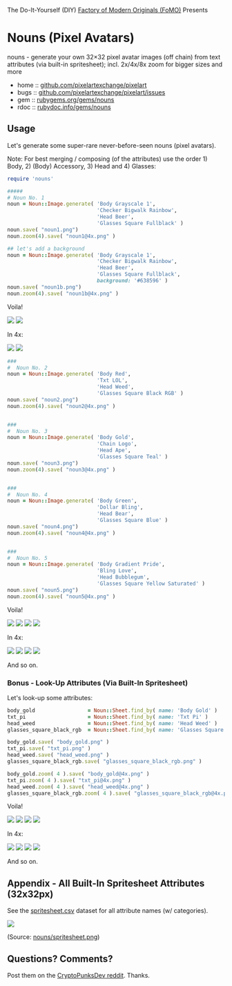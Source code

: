 The Do-It-Yourself (DIY) [Factory of Modern Originals (FoMO)](https://github.com/pixelartexchange/originals) Presents

# Nouns (Pixel Avatars)

nouns - generate your own 32×32 pixel avatar images (off chain) from text attributes (via built-in spritesheet); incl. 2x/4x/8x zoom for bigger sizes and more



* home  :: [github.com/pixelartexchange/pixelart](https://github.com/pixelartexchange/pixelart)
* bugs  :: [github.com/pixelartexchange/pixelart/issues](https://github.com/pixelartexchange/pixelart/issues)
* gem   :: [rubygems.org/gems/nouns](https://rubygems.org/gems/nouns)
* rdoc  :: [rubydoc.info/gems/nouns](http://rubydoc.info/gems/nouns)




##  Usage

Let's generate some super-rare never-before-seen
nouns (pixel avatars).

Note:  For best merging / composing (of the attributes)
use the order 1) Body, 2) (Body) Accessory, 3) Head and 4) Glasses:

```ruby
require 'nouns'

#####
# Noun No. 1
noun = Noun::Image.generate( 'Body Grayscale 1',
                             'Checker Bigwalk Rainbow',
                             'Head Beer',
                             'Glasses Square Fullblack' )
noun.save( "noun1.png")
noun.zoom(4).save( "noun1@4x.png" )

## let's add a background
noun = Noun::Image.generate( 'Body Grayscale 1',
                             'Checker Bigwalk Rainbow',
                             'Head Beer',
                             'Glasses Square Fullblack',
                             background: '#638596' )
noun.save( "noun1b.png")
noun.zoom(4).save( "noun1b@4x.png" )
```

Voila!

![](https://github.com/pixelartexchange/pixelart/raw/master/nouns/i/noun1.png)
![](https://github.com/pixelartexchange/pixelart/raw/master/nouns/i/noun1b.png)

In 4x:

![](https://github.com/pixelartexchange/pixelart/raw/master/nouns/i/noun1@4x.png)
![](https://github.com/pixelartexchange/pixelart/raw/master/nouns/i/noun1b@4x.png)



```ruby
###
#  Noun No. 2
noun = Noun::Image.generate( 'Body Red',
                             'Txt LOL',
                             'Head Weed',
                             'Glasses Square Black RGB' )
noun.save( "noun2.png")
noun.zoom(4).save( "noun2@4x.png" )


###
#  Noun No. 3
noun = Noun::Image.generate( 'Body Gold',
                             'Chain Logo',
                             'Head Ape',
                             'Glasses Square Teal' )
noun.save( "noun3.png")
noun.zoom(4).save( "noun3@4x.png" )


###
#  Noun No. 4
noun = Noun::Image.generate( 'Body Green',
                             'Dollar Bling',
                             'Head Bear',
                             'Glasses Square Blue' )
noun.save( "noun4.png")
noun.zoom(4).save( "noun4@4x.png" )


###
#  Noun No. 5
noun = Noun::Image.generate( 'Body Gradient Pride',
                             'Bling Love',
                             'Head Bubblegum',
                             'Glasses Square Yellow Saturated' )
noun.save( "noun5.png")
noun.zoom(4).save( "noun5@4x.png" )
```

Voila!

![](https://github.com/pixelartexchange/pixelart/raw/master/nouns/i/noun2.png)
![](https://github.com/pixelartexchange/pixelart/raw/master/nouns/i/noun3.png)
![](https://github.com/pixelartexchange/pixelart/raw/master/nouns/i/noun4.png)
![](https://github.com/pixelartexchange/pixelart/raw/master/nouns/i/noun5.png)

In 4x:

![](https://github.com/pixelartexchange/pixelart/raw/master/nouns/i/noun2@4x.png)
![](https://github.com/pixelartexchange/pixelart/raw/master/nouns/i/noun3@4x.png)
![](https://github.com/pixelartexchange/pixelart/raw/master/nouns/i/noun4@4x.png)
![](https://github.com/pixelartexchange/pixelart/raw/master/nouns/i/noun5@4x.png)


And so on.

### Bonus - Look-Up Attributes (Via Built-In  Spritesheet)


Let's look-up some attributes:

```ruby
body_gold                 = Noun::Sheet.find_by( name: 'Body Gold' )
txt_pi                    = Noun::Sheet.find_by( name: 'Txt Pi' )
head_weed                 = Noun::Sheet.find_by( name: 'Head Weed' )
glasses_square_black_rgb  = Noun::Sheet.find_by( name: 'Glasses Square Black RGB' )

body_gold.save( "body_gold.png" )
txt_pi.save( "txt_pi.png" )
head_weed.save( "head_weed.png" )
glasses_square_black_rgb.save( "glasses_square_black_rgb.png" )

body_gold.zoom( 4 ).save( "body_gold@4x.png" )
txt_pi.zoom( 4 ).save( "txt_pi@4x.png" )
head_weed.zoom( 4 ).save( "head_weed@4x.png" )
glasses_square_black_rgb.zoom( 4 ).save( "glasses_square_black_rgb@4x.png" )
```



Voila!

![](https://github.com/pixelartexchange/pixelart/raw/master/nouns/i/body_gold.png)
![](https://github.com/pixelartexchange/pixelart/raw/master/nouns/i/txt_pi.png)
![](https://github.com/pixelartexchange/pixelart/raw/master/nouns/i/head_weed.png)
![](https://github.com/pixelartexchange/pixelart/raw/master/nouns/i/glasses_square_black_rgb.png)

In 4x:


![](https://github.com/pixelartexchange/pixelart/raw/master/nouns/i/body_gold@4x.png)
![](https://github.com/pixelartexchange/pixelart/raw/master/nouns/i/txt_pi@4x.png)
![](https://github.com/pixelartexchange/pixelart/raw/master/nouns/i/head_weed@4x.png)
![](https://github.com/pixelartexchange/pixelart/raw/master/nouns/i/glasses_square_black_rgb@4x.png)

And so on.



## Appendix - All Built-In Spritesheet Attributes (32x32px)

See the [spritesheet.csv](https://github.com/pixelartexchange/pixelart/blob/master/nouns/config/spritesheet.csv) dataset for all attribute names (w/ categories).

![](https://github.com/pixelartexchange/pixelart/raw/master/nouns/config/spritesheet.png)

(Source: [nouns/spritesheet.png](https://github.com/pixelartexchange/pixelart/blob/master/nouns/config/spritesheet.png))





## Questions? Comments?

Post them on the [CryptoPunksDev reddit](https://old.reddit.com/r/CryptoPunksDev). Thanks.
